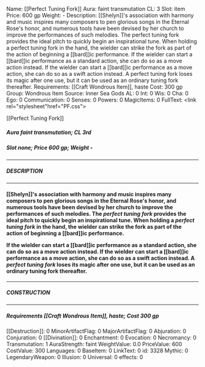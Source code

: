 Name: [[Perfect Tuning Fork]]
Aura: faint transmutation
CL: 3
Slot: item
Price: 600 gp
Weight: -
Description: [[Shelyn]]'s association with harmony and music inspires many composers to pen glorious songs in the Eternal Rose's honor, and numerous tools have been devised by her church to improve the performances of such melodies. The perfect tuning fork provides the ideal pitch to quickly begin an inspirational tune. When holding a perfect tuning fork in the hand, the wielder can strike the fork as part of the action of beginning a [[bard]]ic performance. If the wielder can start a [[bard]]ic performance as a standard action, she can do so as a move action instead. If the wielder can start a [[bard]]ic performance as a move action, she can do so as a swift action instead. A perfect tuning fork loses its magic after one use, but it can be used as an ordinary tuning fork thereafter.
Requirements: [[Craft Wondrous Item]], haste
Cost: 300 gp
Group: Wondrous Item
Source: Inner Sea Gods
AL: 0
Int: 0
Wis: 0
Cha: 0
Ego: 0
Communication: 0
Senses: 0
Powers: 0
MagicItems: 0
FullText: <link rel="stylesheet"href="PF.css"><div class="heading"><p class="alignleft">[[Perfect Tuning Fork]]</p><div style="clear: both;"></div></div><div><h5><b>Aura </b>faint transmutation; <b>CL </b>3rd</h5><h5><b>Slot </b>none; <b>Price </b>600 gp; <b>Weight </b>-</h5></div><hr/><div><h5><b>DESCRIPTION</b></h5></div><hr/><div><h4><p>[[Shelyn]]'s association with harmony and music inspires many composers to pen glorious songs in the Eternal Rose's honor, and numerous tools have been devised by her church to improve the performances of such melodies. The <i>perfect tuning fork</i> provides the ideal pitch to quickly begin an inspirational tune. When holding a <i>perfect tuning fork</i> in the hand, the wielder can strike the fork as part of the action of beginning a [[bard]]ic performance.</p><p>If the wielder can start a [[bard]]ic performance as a standard action, she can do so as a move action instead. If the wielder can start a [[bard]]ic performance as a move action, she can do so as a swift action instead. A <i>perfect tuning fork</i> loses its magic after one use, but it can be used as an ordinary tuning fork thereafter.</p></h4></div><hr/><div><h5><b>CONSTRUCTION</b></h5></div><hr/><div><h5><b>Requirements </b>[[Craft Wondrous Item]], <i>haste</i>; <b>Cost </b>300 gp</h5></div>
[[Destruction]]: 0
MinorArtifactFlag: 0
MajorArtifactFlag: 0
Abjuration: 0
Conjuration: 0
[[Divination]]: 0
Enchantment: 0
Evocation: 0
Necromancy: 0
Transmutation: 1
AuraStrength: faint
WeightValue: 0.0
PriceValue: 600
CostValue: 300
Languages: 0
BaseItem: 0
LinkText: 0
id: 3328
Mythic: 0
LegendaryWeapon: 0
Illusion: 0
Universal: 0
effects: 0
